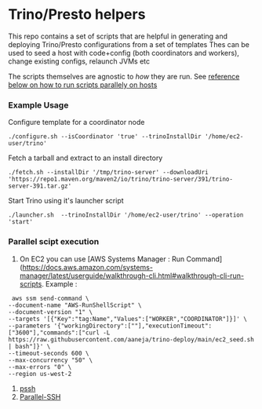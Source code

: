 # Trino/Presto helpers
This repo contains a set of scripts that are helpful in generating and deploying Trino/Presto configurations from a set of templates
Thes can be used to seed a host with code+config (both coordinators and workers), change existing configs, relaunch JVMs etc

The scripts themselves are agnostic to *how* they are run. See [reference below on how to run scripts parallely on hosts](#parallel-scipt-execution)


### Example Usage
Configure template for a coordinator node
```
./configure.sh --isCoordinator 'true' --trinoInstallDir '/home/ec2-user/trino'
```

Fetch a tarball and extract to an install directory
```
./fetch.sh --installDir '/tmp/trino-server' --downloadUri 'https://repo1.maven.org/maven2/io/trino/trino-server/391/trino-server-391.tar.gz'
```

Start Trino using it's launcher script
```
./launcher.sh  --trinoInstallDir '/home/ec2-user/trino' --operation 'start'
```


### Parallel scipt execution

1. On EC2 you can use [AWS Systems Manager : Run Command](https://docs.aws.amazon.com/systems-manager/latest/userguide/walkthrough-cli.html#walkthrough-cli-run-scripts. Example :
```
 aws ssm send-command \
--document-name "AWS-RunShellScript" \
--document-version "1" \
--targets '[{"Key":"tag:Name","Values":["WORKER","COORDINATOR"]}]' \
--parameters '{"workingDirectory":[""],"executionTimeout":["3600"],"commands":["curl -L https://raw.githubusercontent.com/aaneja/trino-deploy/main/ec2_seed.sh | bash"]}' \
--timeout-seconds 600 \
--max-concurrency "50" \
--max-errors "0" \
--region us-west-2
```

1. [pssh](https://github.com/lilydjwg/pssh)
1. [Parallel-SSH](https://github.com/ParallelSSH/parallel-ssh)


